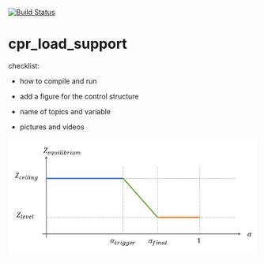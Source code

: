[![Build Status](https://travis-ci.org/epfl-lasa/cpr_load_support.svg?branch=master)](https://travis-ci.org/epfl-lasa/cpr_load_support)


# cpr_load_support


checklist:

- how to compile and run


- add a figure for the control structure


- name of topics and variable

- pictures and videos


![alt text](doc/load_support_graph.png "State-dependency of the equlibrium w.r.t. the load-share")
